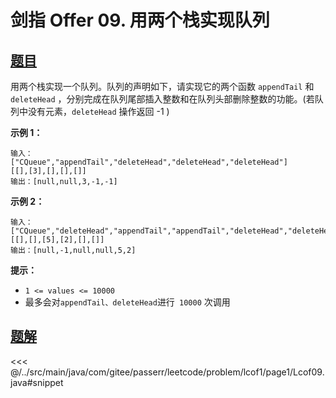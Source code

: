 # 剑指 Offer 09. 用两个栈实现队列

## [题目](https://leetcode.cn/problems/yong-liang-ge-zhan-shi-xian-dui-lie-lcof/)
用两个栈实现一个队列。队列的声明如下，请实现它的两个函数 `appendTail` 和 `deleteHead` ，分别完成在队列尾部插入整数和在队列头部删除整数的功能。(若队列中没有元素，`deleteHead` 操作返回 -1 )

**示例 1：**

```
输入：
["CQueue","appendTail","deleteHead","deleteHead","deleteHead"]
[[],[3],[],[],[]]
输出：[null,null,3,-1,-1]
```

**示例 2：**

```
输入：
["CQueue","deleteHead","appendTail","appendTail","deleteHead","deleteHead"]
[[],[],[5],[2],[],[]]
输出：[null,-1,null,null,5,2]
```

**提示：**

* `1 <= values <= 10000`
* 最多会对` appendTail、deleteHead `进行` 10000` 次调用


## [题解](https://github.com/PasseRR/JavaLeetCode/blob/master/src/main/java/com/gitee/passerr/leetcode/problem/lcof1/page1/Lcof09.java)

<<< @/../src/main/java/com/gitee/passerr/leetcode/problem/lcof1/page1/Lcof09.java#snippet

